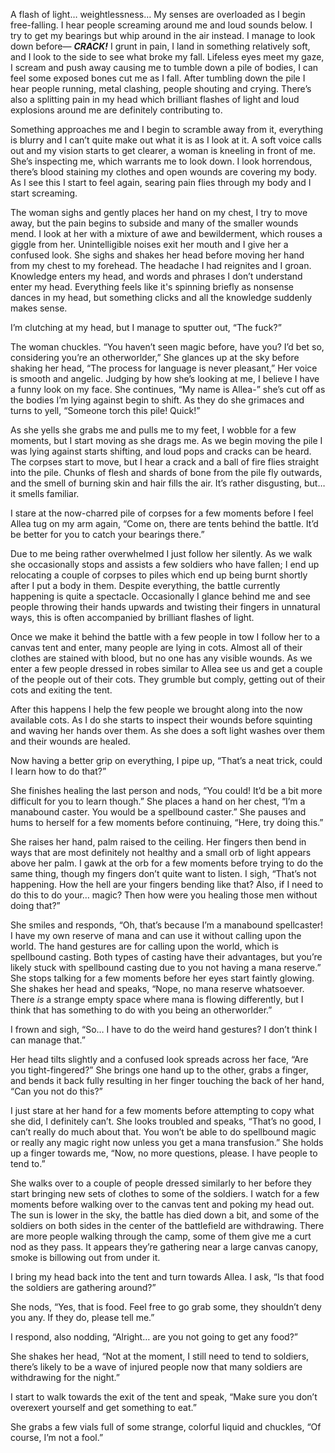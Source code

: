 A flash of light… weightlessness…
My senses are overloaded as I begin free-falling. I hear people screaming around me and loud sounds below. I try to get my bearings but whip around in the air instead. I manage to look down before—
***CRACK!***
I grunt in pain, I land in something relatively soft, and I look to the side to see what broke my fall. Lifeless eyes meet my gaze, I scream and push away causing me to tumble down a pile of bodies, I can feel some exposed bones cut me as I fall. After tumbling down the pile I hear people running, metal clashing, people shouting and crying. There’s also a splitting pain in my head which brilliant flashes of light and loud explosions around me are definitely contributing to.

Something approaches me and I begin to scramble away from it, everything is blurry and I can’t quite make out what it is as I look at it. A soft voice calls out and my vision starts to get clearer, a woman is kneeling in front of me. She’s inspecting me, which warrants me to look down. I look horrendous, there’s blood staining my clothes and open wounds are covering my body. As I see this I start to feel again, searing pain flies through my body and I start screaming. 

The woman sighs and gently places her hand on my chest, I try to move away, but the pain begins to subside and many of the smaller wounds mend. I look at her with a mixture of awe and bewilderment, which rouses a giggle from her. Unintelligible noises exit her mouth and I give her a confused look. She sighs and shakes her head before moving her hand from my chest to my forehead. The headache I had reignites and I groan. Knowledge enters my head, and words and phrases I don’t understand enter my head. Everything feels like it's spinning briefly as nonsense dances in my head, but something clicks and all the knowledge suddenly makes sense. 

I’m clutching at my head, but I manage to sputter out, “The fuck?”

The woman chuckles. “You haven’t seen magic before, have you? I’d bet so, considering you’re an otherworlder,” She glances up at the sky before shaking her head, “The process for language is never pleasant,” Her voice is smooth and angelic. Judging by how she’s looking at me, I believe I have a funny look on my face. She continues, “My name is Allea-” she’s cut off as the bodies I’m lying against begin to shift. As they do she grimaces and turns to yell, “Someone torch this pile! Quick!”

As she yells she grabs me and pulls me to my feet, I wobble for a few moments, but I start moving as she drags me. As we begin moving the pile I was lying against starts shifting, and loud pops and cracks can be heard. The corpses start to move, but I hear a crack and a ball of fire flies straight into the pile. Chunks of flesh and shards of bone from the pile fly outwards, and the smell of burning skin and hair fills the air. It’s rather disgusting, but… it smells familiar. 

I stare at the now-charred pile of corpses for a few moments before I feel Allea tug on my arm again, “Come on, there are tents behind the battle. It’d be better for you to catch your bearings there.”

Due to me being rather overwhelmed I just follow her silently. As we walk she occasionally stops and assists a few soldiers who have fallen; I end up relocating a couple of corpses to piles which end up being burnt shortly after I put a body in them. Despite everything, the battle currently happening is quite a spectacle. Occasionally I glance behind me and see people throwing their hands upwards and twisting their fingers in unnatural ways, this is often accompanied by brilliant flashes of light.

Once we make it behind the battle with a few people in tow I follow her to a canvas tent and enter, many people are lying in cots. Almost all of their clothes are stained with blood, but no one has any visible wounds. As we enter a few people dressed in robes similar to Allea see us and get a couple of the people out of their cots. They grumble but comply, getting out of their cots and exiting the tent. 

After this happens I help the few people we brought along into the now available cots. As I do she starts to inspect their wounds before squinting and waving her hands over them. As she does a soft light washes over them and their wounds are healed.

Now having a better grip on everything, I pipe up, “That’s a neat trick, could I learn how to do that?”

She finishes healing the last person and nods, “You could! It’d be a bit more difficult for you to learn though.” She places a hand on her chest, “I’m a manabound caster. You would be a spellbound caster.” She pauses and hums to herself for a few moments before continuing, “Here, try doing this.”

She raises her hand, palm raised to the ceiling. Her fingers then bend in ways that are most definitely not healthy and a small orb of light appears above her palm. I gawk at the orb for a few moments before trying to do the same thing, though my fingers don’t quite want to listen. I sigh, “That’s not happening. How the hell are your fingers bending like that? Also, if I need to do this to do your… magic? Then how were you healing those men without doing that?”

She smiles and responds, “Oh, that’s because I’m a manabound spellcaster! I have my own reserve of mana and can use it without calling upon the world. The hand gestures are for calling upon the world, which is spellbound casting. Both types of casting have their advantages, but you’re likely stuck with spellbound casting due to you not having a mana reserve.” She stops talking for a few moments before her eyes start faintly glowing. She shakes her head and speaks, “Nope, no mana reserve whatsoever. There *is* a strange empty space where mana is flowing differently, but I think that has something to do with you being an otherworlder.”

I frown and sigh, “So… I have to do the weird hand gestures? I don’t think I can manage that.”

Her head tilts slightly and a confused look spreads across her face, “Are you tight-fingered?” She brings one hand up to the other, grabs a finger, and bends it back fully resulting in her finger touching the back of her hand, “Can you not do this?”

I just stare at her hand for a few moments before attempting to copy what she did, I definitely can’t. She looks troubled and speaks, “That’s no good, I can’t really do much about that. You won’t be able to do spellbound magic or really any magic right now unless you get a mana transfusion.” She holds up a finger towards me, “Now, no more questions, please. I have people to tend to.”

She walks over to a couple of people dressed similarly to her before they start bringing new sets of clothes to some of the soldiers. I watch for a few moments before walking over to the canvas tent and poking my head out. The sun is lower in the sky, the battle has died down a bit, and some of the soldiers on both sides in the center of the battlefield are withdrawing. There are more people walking through the camp, some of them give me a curt nod as they pass. It appears they’re gathering near a large canvas canopy, smoke is billowing out from under it.

I bring my head back into the tent and turn towards Allea. I ask, “Is that food the soldiers are gathering around?”

She nods, “Yes, that is food. Feel free to go grab some, they shouldn’t deny you any. If they do, please tell me.”

I respond, also nodding, “Alright… are you not going to get any food?”

She shakes her head, “Not at the moment, I still need to tend to soldiers, there’s likely to be a wave of injured people now that many soldiers are withdrawing for the night.”

I start to walk towards the exit of the tent and speak, “Make sure you don’t overexert yourself and get something to eat.”

She grabs a few vials full of some strange, colorful liquid and chuckles, “Of course, I’m not a fool.”

